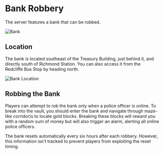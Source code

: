 # Bank Robbery

The server features a bank that can be robbed.

![Bank](https://media.discordapp.net/attachments/838356841217916989/1170275885442682880/2023-11-04_19.12.09.png?ex=65587359&is=6545fe59&hm=bbb555dbdfe0f2630291303f99c1cc15dd24aac2147a84e6009712c3c00913cb&=&width=1276&height=671)

## Location

The bank is located southeast of the Treasury Building, just behind it, and directly south of Richmond Station. You can also access it from the Redcliffe Bus Stop by heading north.

![Bank Location](https://media.discordapp.net/attachments/838356841217916989/1170295036437594174/image.png?ex=6558852f&is=6546102f&hm=a47ad44ac4b156b8c410882779fb03878494e8e417d94294398cad6f4f88c8ea&=)

## Robbing the Bank

Players can attempt to rob the bank only when a police officer is online. To break into the vault, you should enter the bank and navigate through maze-like corridor)s to locate gold blocks. Breaking these blocks will reward you with a random sum of money but will also trigger an alarm, alerting all online police officers.

The bank resets automatically every six hours after each robbery. However, this information isn't tracked to prevent players from exploiting the reset timing.
